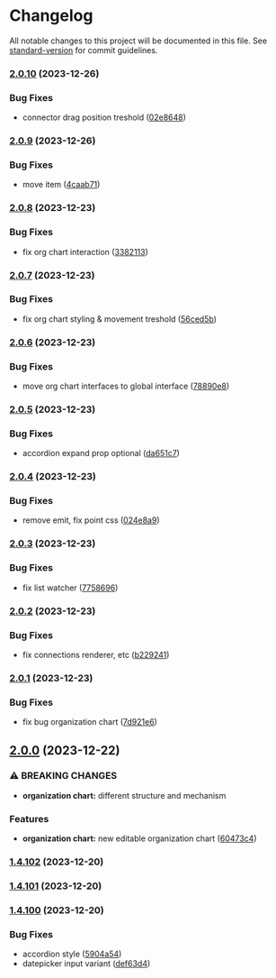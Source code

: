 # Changelog

All notable changes to this project will be documented in this file. See [standard-version](https://github.com/conventional-changelog/standard-version) for commit guidelines.

### [2.0.10](https://github.com/edgarjuvianno/vue-sb-components/compare/v2.0.9...v2.0.10) (2023-12-26)


### Bug Fixes

* connector drag position treshold ([02e8648](https://github.com/edgarjuvianno/vue-sb-components/commit/02e864839cd36dc784e05feb4dd022fe0c2831cd))

### [2.0.9](https://github.com/edgarjuvianno/vue-sb-components/compare/v2.0.8...v2.0.9) (2023-12-26)


### Bug Fixes

* move item ([4caab71](https://github.com/edgarjuvianno/vue-sb-components/commit/4caab71f02fd65025d5e1dac34d491d07484a973))

### [2.0.8](https://github.com/edgarjuvianno/vue-sb-components/compare/v2.0.7...v2.0.8) (2023-12-23)


### Bug Fixes

* fix org chart interaction ([3382113](https://github.com/edgarjuvianno/vue-sb-components/commit/3382113cb9c52df5ccdf7c91929130f3d0fc069a))

### [2.0.7](https://github.com/edgarjuvianno/vue-sb-components/compare/v2.0.6...v2.0.7) (2023-12-23)


### Bug Fixes

* fix org chart styling & movement treshold ([56ced5b](https://github.com/edgarjuvianno/vue-sb-components/commit/56ced5b113b6dbba230875c0e80e19e235bb0faa))

### [2.0.6](https://github.com/edgarjuvianno/vue-sb-components/compare/v2.0.5...v2.0.6) (2023-12-23)


### Bug Fixes

* move org chart interfaces to global interface ([78890e8](https://github.com/edgarjuvianno/vue-sb-components/commit/78890e8f799a20acb91fd7718f4ee0a623d29002))

### [2.0.5](https://github.com/edgarjuvianno/vue-sb-components/compare/v2.0.4...v2.0.5) (2023-12-23)


### Bug Fixes

* accordion expand prop optional ([da651c7](https://github.com/edgarjuvianno/vue-sb-components/commit/da651c7ea89f1dc0932078024653c105db32589e))

### [2.0.4](https://github.com/edgarjuvianno/vue-sb-components/compare/v2.0.3...v2.0.4) (2023-12-23)


### Bug Fixes

* remove emit, fix point css ([024e8a9](https://github.com/edgarjuvianno/vue-sb-components/commit/024e8a96bbf79cb50c5f90068d42bbff5353ebf6))

### [2.0.3](https://github.com/edgarjuvianno/vue-sb-components/compare/v2.0.2...v2.0.3) (2023-12-23)


### Bug Fixes

* fix list watcher ([7758696](https://github.com/edgarjuvianno/vue-sb-components/commit/77586960529d3270bc1dfdd22d1524fef311c87b))

### [2.0.2](https://github.com/edgarjuvianno/vue-sb-components/compare/v2.0.1...v2.0.2) (2023-12-23)


### Bug Fixes

* fix connections renderer, etc ([b229241](https://github.com/edgarjuvianno/vue-sb-components/commit/b2292415176f3d8c50a085eea32e001d44e564a6))

### [2.0.1](https://github.com/edgarjuvianno/vue-sb-components/compare/v2.0.0...v2.0.1) (2023-12-23)


### Bug Fixes

* fix bug organization chart ([7d921e6](https://github.com/edgarjuvianno/vue-sb-components/commit/7d921e6f32fbfd6506155b093a8968de8b7108b5))

## [2.0.0](https://github.com/edgarjuvianno/vue-sb-components/compare/v1.4.102...v2.0.0) (2023-12-22)


### ⚠ BREAKING CHANGES

* **organization chart:** different structure and mechanism

### Features

* **organization chart:** new editable organization chart ([60473c4](https://github.com/edgarjuvianno/vue-sb-components/commit/60473c4f2b379304c7aff79938a41e904dc1d42e))

### [1.4.102](https://github.com/edgarjuvianno/vue-sb-components/compare/v1.4.101...v1.4.102) (2023-12-20)

### [1.4.101](https://github.com/edgarjuvianno/vue-sb-components/compare/v1.4.100...v1.4.101) (2023-12-20)

### [1.4.100](https://github.com/edgarjuvianno/vue-sb-components/compare/v1.4.99...v1.4.100) (2023-12-20)


### Bug Fixes

* accordion style ([5904a54](https://github.com/edgarjuvianno/vue-sb-components/commit/5904a54b16d2571699bf7183cc06872ea18e743f))
* datepicker input variant ([def63d4](https://github.com/edgarjuvianno/vue-sb-components/commit/def63d49723ac1b1e193ebe99be05ae95e1c10a6))
